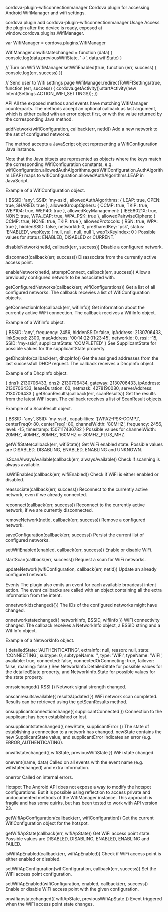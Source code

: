 cordova-plugin-wificonnectionmanager
Cordova plugin for accessing Android WifiManager and wifi settings.

cordova plugin add cordova-plugin-wificonnectionmanager
Usage
Access the plugin after the device is ready, exposed at window.cordova.plugins.WifiManager.

var WifiManager = cordova.plugins.WifiManager

WifiManager.onwifistatechanged = function (data) {
  console.log(data.previousWifiState, '->', data.wifiState)
}

// Turn on Wifi
WifiManager.setWifiEnabled(true, function (err, success) {
  console.log(err, success)
})

// Send user to Wifi settings page
WifiManager.redirectToWIFISettings(true, function (err, success) {
  cordova.getActivity().startActivity(new Intent(Settings.ACTION_WIFI_SETTINGS));
})

API
All the exposed methods and events have matching WifiManager counterparts. The methods accept an optional callback as last argument, which is either called with an error object first, or with the value returned by the corresponding Java method.

addNetwork(wifiConfiguration, callback(err, netId))
Add a new network to the set of configured networks.

The method accepts a JavaScript object representing a WifiConfiguration Java instance.

Note that the Java bitsets are represented as objects where the keys match the corresponding WifiConfiguration constants, e.g. wifiConfiguration.allowedAuthAlgorithms.get(WifiConfiguration.AuthAlgorithm.LEAP) maps to wifiConfiguration.allowedAuthAlgorithms.LEAP in JavaScript.

Example of a WifiConfiguration object.

{
  BSSID: 'any',
  SSID: 'my-ssid',
  allowedAuthAlgorithms: {
    LEAP: true,
    OPEN: true,
    SHARED: true
  },
  allowedGroupCiphers: {
    CCMP: true,
    TKIP: true,
    WEP104: true,
    WEP40: true
  },
  allowedKeyManagement: {
    IEEE8021X: true,
    NONE: true,
    WPA_EAP: true,
    WPA_PSK: true
  },
  allowedPairwiseCiphers: {
    CCMP: true,
    NONE: true,
    TKIP: true
  },
  allowedProtocols: {
    RSN: true,
    WPA: true
  },
  hiddenSSID: false,
  networkId: 0,
  preSharedKey: 'psk',
  status: 'ENABLED',
  wepKeys: [
    null,
    null,
    null,
    null
  ],
  wepTxKeyIndex: 0
}
Possible values for status: ENABLED, DISABLED or CURRENT.

disableNetwork(netId, callback(err, success))
Disable a configured network.

disconnect(callback(err, success))
Disassociate from the currently active access point.

enableNetwork(netId, attemptConnect, callback(err, success))
Allow a previously configured network to be associated with.

getConfiguredNetworks(callback(err, wifiConfigurations))
Get a list of all configured networks. The callback recevies a list of WifiConfiguration objects.

getConnectionInfo(callback(err, wifiInfo))
Get information about the currently active WiFi connection. The callback receives a WifiInfo object.

Example of a WifiInfo object.

{
  BSSID: 'any',
  frequency: 2456,
  hiddenSSID: false,
  ipAddress: 2130706433,
  linkSpeed: 2300,
  macAddress: '00:14:22:01:23:45',
  networkId: 0,
  rssi: -15,
  SSID: 'my-ssid',
  supplicantState: 'COMPLETED'
}
See SupplicantState for possible values for the supplicantState property.

getDhcpInfo(callback(err, dhcpInfo))
Get the assigned addresses from the last successfull DHCP request. The callback receives a DhcpInfo object.

Example of a DhcpInfo object.

{
  dns1: 2130706433,
  dns2: 2130706434,
  gateway: 2130706433,
  ipAddress: 2130706433,
  leaseDuration: 60,
  netmask: 4278190080,
  serverAddress: 2130706433
}
getScanResults(callback(err, scanResults))
Get the results from the latest WiFi scan. The callback receives a list of ScanResult objects.

Example of a ScanResult object.

{
  BSSID: 'any',
  SSID: 'my-ssid',
  capabilities: '[WPA2-PSK-CCMP]',
  centerFreq0: 80,
  centerFreq1: 80,
  channelWidth: '80MHZ',
  frequency: 2456,
  level: -15,
  timestamp: 1507117436782
}
Possible values for channelWidth: 20MHZ, 40MHZ, 80MHZ, 160MHZ or 80MHZ_PLUS_MHZ.

getWifiState(callback(err, wifiState))
Get WiFi enabled state. Possible values are DISABLED, DISABLING, ENABLED, ENABLING and UNKNOWN.

isScanAlwaysAvailable(callback(err, alwaysAvailable))
Check if scanning is always available.

isWifiEnabled(callback(err, wifiEnabled))
Check if WiFi is either enabled or disabled.

reassociate(callback(err, success))
Reconnect to the currently active network, even if we already connected.

reconnect(callback(err, success))
Reconnect to the currently active network, if we are currently disconnected.

removeNetwork(netId, callback(err, success))
Remove a configured network.

saveConfiguration(callback(err, success))
Persist the current list of configured networks.

setWifiEnabled(enabled, callback(err, success))
Enable or disable WiFi.

startScan(callback(err, success))
Request a scan for WiFi networks.

updateNetwork(wifiConfiguration, callback(err, netId))
Update an already configured network.

Events
The plugin also emits an event for each available broadcast intent action. The event callbacks are called with an object containing all the extra information from the intent.

onnetworkidschanged({})
The IDs of the configured networks might have changed.

onnetworkstatechanged({ networkInfo, BSSID, wifiInfo })
WiFi connectivity changed. The callback receives a NetworkInfo object, a BSSID string and a WifiInfo object.

Example of a NetworkInfo object.

{
  detailedState: 'AUTHENTICATING',
  extraInfo: null,
  reason: null,
  state: 'CONNECTING',
  subtype: 0,
  subtypeName: '',
  type: 'WIFI',
  typeName: 'WIFI',
  available: true,
  connected: false,
  connectedOrConnecting: true,
  failover: false,
  roaming: false
}
See NetworkInfo.DetailedState for possible values for the detailedState property, and NetworkInfo.State for possible values for the state property.

onrssichanged({ RSSI })
Network signal strength changed.

onscanresultsavailable({ resultsUpdated })
WiFi network scan completed. Results can be retrieved using the getScanResults method.

onsupplicantconnectionchange({ supplicantConnected })
Connection to the supplicant has been established or lost.

onsupplicantstatechanged({ newState, supplicantError })
The state of establishing a connection to a network has changed. newState contains the new SupplicantState value, and supplicantError indicates an error (e.g. ERROR_AUTHENTICATING).

onwifistatechanged({ wifiState, previousWifiState })
WiFi state changed.

onevent(name, data)
Called on all events with the event name (e.g. wifistatechanged) and extra information.

onerror
Called on internal errors.

Hotspot
The Android API does not expose a way to modify the hotspot configurations. But it is possible using reflection to access private and undocumented methods of the WifiManager instance. This approach is fragile and has some quirks, but has been tested to work with API version 23.

getWifiApConfiguration(callback(err, wifiConfiguration))
Get the current WifiConfiguration object for the hotspot.

getWifiApState(callback(err, wifiApState))
Get WiFi access point state. Possible values are DISABLED, DISABLING, ENABLED, ENABLING and FAILED.

isWifiApEnabled(callback(err, wifiApEnabled))
Check if WiFi access point is either enabled or disabled.

setWifiApConfiguration(wifiConfiguration, callback(err, success))
Set the WiFi access point configuration.

setWifiApEnabled(wifiConfiguration, enabled, callback(err, success))
Enable or disable WiFi access point with the given configuration.

onwifiapstatechanged({ wifiApState, previousWifiApState })
Event triggered when the WiFi access point state changes.